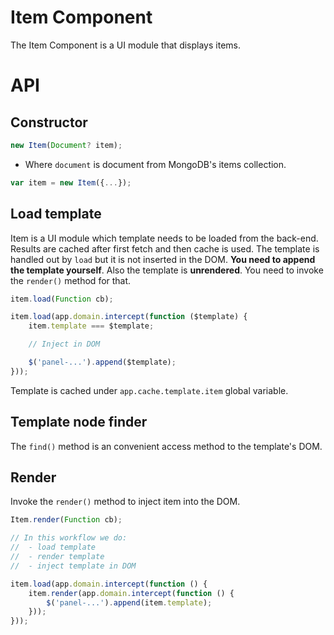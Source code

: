 Item Component
==============

The Item Component is a UI module that displays items.

# API

## Constructor

```js
new Item(Document? item);
```

- Where `document` is document from MongoDB's items collection.

```js
var item = new Item({...});
```

## Load template

Item is a UI module which template needs to be loaded from the back-end. Results are cached after first fetch and then cache is used. The template is handled out by `load` but it is not inserted in the DOM. **You need to append the template yourself**. Also the template is **unrendered**. You need to invoke the `render()` method for that.

```js
item.load(Function cb);
```

```js
item.load(app.domain.intercept(function ($template) {
    item.template === $template;

    // Inject in DOM

    $('panel-...').append($template);
}));
```

Template is cached under `app.cache.template.item` global variable.

## Template node finder

The `find()` method is an convenient access method to the template's DOM.

## Render

Invoke the `render()` method to inject item into the DOM.

```js
Item.render(Function cb);
```

```js
// In this workflow we do:
//  - load template
//  - render template
//  - inject template in DOM

item.load(app.domain.intercept(function () {
    item.render(app.domain.intercept(function () {
        $('panel-...').append(item.template);
    }));
}));
```








